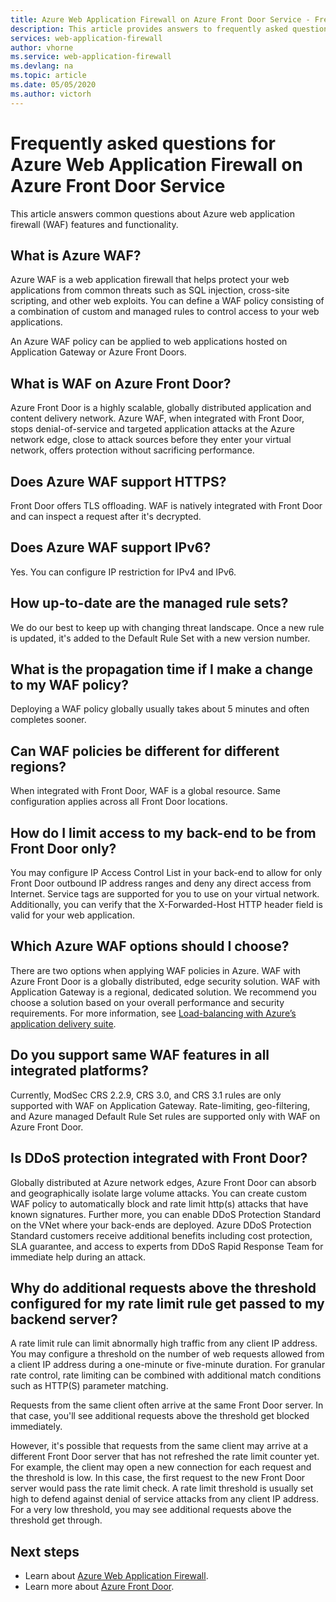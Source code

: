 ```yaml
---
title: Azure Web Application Firewall on Azure Front Door Service - Frequently Asked Questions
description: This article provides answers to frequently asked questions about Web Application Firewall on Azure Front Door
services: web-application-firewall
author: vhorne
ms.service: web-application-firewall
ms.devlang: na
ms.topic: article
ms.date: 05/05/2020
ms.author: victorh
---
```


# Frequently asked questions for Azure Web Application Firewall on Azure Front Door Service

This article answers common questions about Azure web application firewall (WAF) features and functionality. 

## What is Azure WAF?

Azure WAF is a web application firewall that helps protect your web applications from common threats such as SQL injection, cross-site scripting, and other web exploits. You can define a WAF policy consisting of a combination of custom and managed rules to control access to your web applications.

An Azure WAF policy can be applied to web applications hosted on Application Gateway or Azure Front Doors.

## What is WAF on Azure Front Door? 

Azure Front Door is a highly scalable, globally distributed application and content delivery network. Azure WAF, when integrated with Front Door, stops denial-of-service and targeted application attacks at the Azure network edge, close to attack sources before they enter your virtual network, offers protection without sacrificing performance.

## Does Azure WAF support HTTPS?

Front Door offers TLS offloading. WAF is natively integrated with Front Door and can inspect a request after it's decrypted.

## Does Azure WAF support IPv6?

Yes. You can configure IP restriction for IPv4 and IPv6.

## How up-to-date are the managed rule sets?

We do our best to keep up with changing threat landscape. Once a new rule is updated, it's added to the Default Rule Set with a new version number.

## What is the propagation time if I make a change to my WAF policy?

Deploying a WAF policy globally usually takes about 5 minutes and often completes sooner.

## Can WAF policies be different for different regions?

When integrated with Front Door, WAF is a global resource. Same configuration applies across all Front Door locations.
 
## How do I limit access to my back-end to be from Front Door only?

You may configure IP Access Control List in your back-end to allow for only Front Door outbound IP address ranges and deny any direct access from Internet. Service tags are supported for you to use on your virtual network. Additionally, you can verify that the X-Forwarded-Host HTTP header field is valid for your web application.

## Which Azure WAF options should I choose?

There are two options when applying WAF policies in Azure. WAF with Azure Front Door is a globally distributed, edge security solution. WAF with Application Gateway is a regional, dedicated solution. We recommend you choose a solution based on your overall performance and security requirements. For more information, see [Load-balancing with Azure’s application delivery suite](https://docs.microsoft.com/azure/frontdoor/front-door-lb-with-azure-app-delivery-suite).


## Do you support same WAF features in all integrated platforms?

Currently, ModSec CRS 2.2.9, CRS 3.0, and CRS 3.1 rules are only supported with WAF on Application Gateway. Rate-limiting, geo-filtering, and Azure managed Default Rule Set rules are supported only with WAF on Azure Front Door.

## Is DDoS protection integrated with Front Door? 

Globally distributed at Azure network edges, Azure Front Door can absorb and geographically isolate large volume attacks. You can create custom WAF policy to automatically block and rate limit http(s) attacks that have known signatures. Further more, you can enable DDoS Protection Standard on the VNet where your back-ends are deployed. Azure DDoS Protection Standard customers receive additional benefits including cost protection, SLA guarantee, and access to experts from DDoS Rapid Response Team for immediate help during an attack.

## Why do additional requests above the threshold configured for my rate limit rule get passed to my backend server?

A rate limit rule can limit abnormally high traffic from any client IP address. You may configure a threshold on the number of web requests allowed from a client IP address during a one-minute or five-minute duration. For granular rate control, rate limiting can be combined with additional match conditions such as HTTP(S) parameter matching. 

Requests from the same client often arrive at the same Front Door server. In that case, you'll see additional requests above the threshold get blocked immediately. 

However, it's possible that requests from the same client may arrive at a different Front Door server that has not refreshed the rate limit counter yet. For example, the client may open a new connection for each request and the threshold is low. In this case, the first request to the new Front Door server would pass the rate limit check. A rate limit threshold is usually set high to defend against denial of service attacks from any client IP address. For a very low threshold, you may see additional requests above the threshold get through.

## Next steps

- Learn about [Azure Web Application Firewall](../overview.md).
- Learn more about [Azure Front Door](../../frontdoor/front-door-overview.md).
